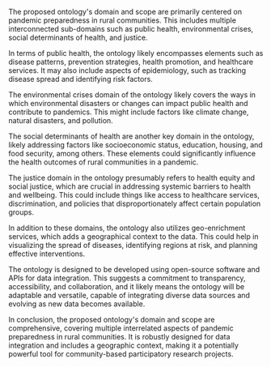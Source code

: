 The proposed ontology's domain and scope are primarily centered on pandemic preparedness in rural communities. This includes multiple interconnected sub-domains such as public health, environmental crises, social determinants of health, and justice. 

In terms of public health, the ontology likely encompasses elements such as disease patterns, prevention strategies, health promotion, and healthcare services. It may also include aspects of epidemiology, such as tracking disease spread and identifying risk factors. 

The environmental crises domain of the ontology likely covers the ways in which environmental disasters or changes can impact public health and contribute to pandemics. This might include factors like climate change, natural disasters, and pollution.

The social determinants of health are another key domain in the ontology, likely addressing factors like socioeconomic status, education, housing, and food security, among others. These elements could significantly influence the health outcomes of rural communities in a pandemic.

The justice domain in the ontology presumably refers to health equity and social justice, which are crucial in addressing systemic barriers to health and wellbeing. This could include things like access to healthcare services, discrimination, and policies that disproportionately affect certain population groups.

In addition to these domains, the ontology also utilizes geo-enrichment services, which adds a geographical context to the data. This could help in visualizing the spread of diseases, identifying regions at risk, and planning effective interventions.

The ontology is designed to be developed using open-source software and APIs for data integration. This suggests a commitment to transparency, accessibility, and collaboration, and it likely means the ontology will be adaptable and versatile, capable of integrating diverse data sources and evolving as new data becomes available.

In conclusion, the proposed ontology's domain and scope are comprehensive, covering multiple interrelated aspects of pandemic preparedness in rural communities. It is robustly designed for data integration and includes a geographic context, making it a potentially powerful tool for community-based participatory research projects.